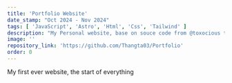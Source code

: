 ```yaml
---
title: 'Portfolio Website'
date_stamp: "Oct 2024 - Nov 2024"
tags: [ 'JavaScript', 'Astro', 'Html', 'Css', 'Tailwind' ]
description: "My Personal website, base on souce code from @toxocious template"
image: ''
repository_link: 'https://github.com/Thangta03/Portfolio'
order: 0
---
```

My first ever website, the start of everything
